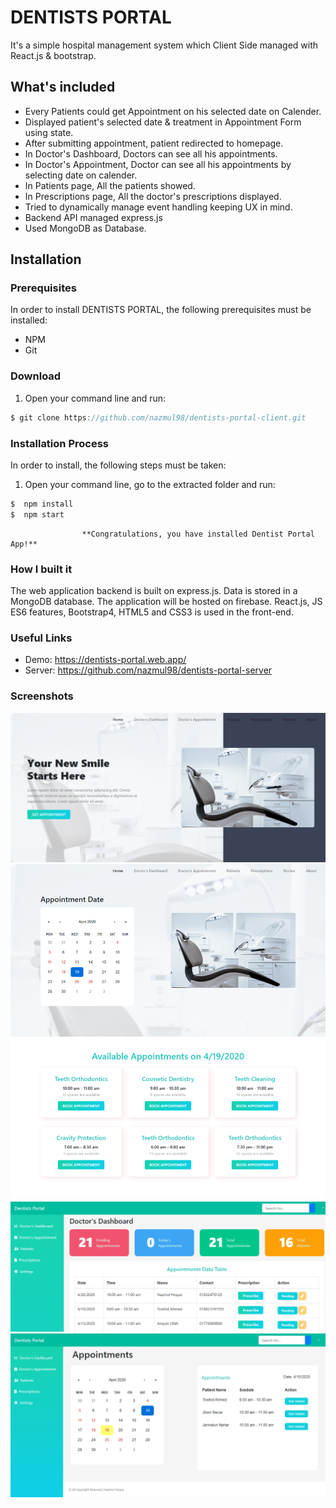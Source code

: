 # DENTISTS PORTAL

It's a simple hospital management system which Client Side managed with React.js & bootstrap.

## What's included
 - Every Patients could get Appointment on his selected date on Calender.
 - Displayed patient's selected date & treatment in Appointment Form using state.
 - After submitting appointment, patient redirected to homepage.
 - In Doctor's Dashboard, Doctors can see all his appointments.
 - In Doctor's Appointment, Doctor can see all his appointments by selecting date on calender.
 - In Patients page, All the patients showed.
 - In Prescriptions page, All the doctor's prescriptions displayed.
 - Tried to dynamically manage event handling keeping UX in mind. 
 - Backend API managed express.js
 - Used MongoDB as Database.

## Installation
### Prerequisites
In order to install DENTISTS PORTAL, the following prerequisites must be installed:
 - NPM 
 - Git

### Download
1. Open your command line and run:
```js
$ git clone https://github.com/nazmul98/dentists-portal-client.git
```

### Installation Process
In order to install, the following steps must be taken:

1. Open your command line, go to the extracted folder and run:
```js
$  npm install
$  npm start
```

                    **Congratulations, you have installed Dentist Portal App!**

### How I built it
The web application backend is built on express.js. Data is stored in a MongoDB database. The application will be hosted on firebase. React.js, JS ES6 features, Bootstrap4, HTML5 and CSS3 is used in the front-end.

### Useful Links
 - Demo: https://dentists-portal.web.app/
 - Server: https://github.com/nazmul98/dentists-portal-server

### Screenshots
 <img src="src/images/homepage.png">
 <img src="src/images/getAppointment.png">
 <img src="src/images/doctor's dashboard.png">
 <img src="src/images/doctor's appointments.png">